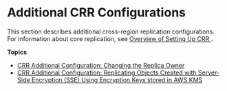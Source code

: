 # Additional CRR Configurations<a name="crr-additional-configs"></a>

This section describes additional cross\-region replication configurations\. For information about core replication, see [Overview of Setting Up CRR ](crr-how-setup.md)\.

**Topics**
+ [CRR Additional Configuration: Changing the Replica Owner](crr-change-owner.md)
+ [CRR Additional Configuration: Replicating Objects Created with Server\-Side Encryption \(SSE\) Using Encryption Keys stored in AWS KMS](crr-replication-config-for-kms-objects.md)